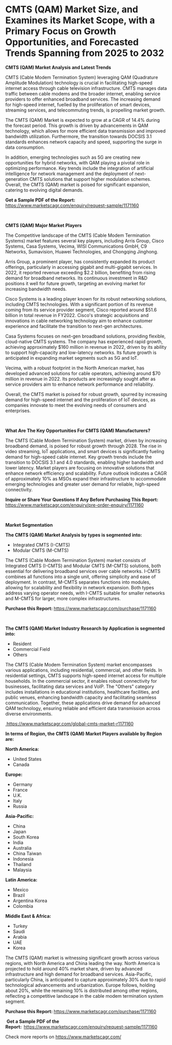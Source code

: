 <p><h1>CMTS (QAM) Market Size, and Examines its Market Scope, with a Primary Focus on Growth Opportunities, and Forecasted Trends Spanning from 2025 to 2032</h1></p><p><strong>CMTS (QAM) Market Analysis and Latest Trends</strong></p>
<p><p>CMTS (Cable Modem Termination System) leveraging QAM (Quadrature Amplitude Modulation) technology is crucial in facilitating high-speed internet access through cable television infrastructure. CMTS manages data traffic between cable modems and the broader internet, enabling service providers to offer enhanced broadband services. The increasing demand for high-speed internet, fuelled by the proliferation of smart devices, streaming services, and telecommuting trends, is propelling market growth.</p><p>The CMTS (QAM) Market is expected to grow at a CAGR of 14.4% during the forecast period. This growth is driven by advancements in QAM technology, which allows for more efficient data transmission and improved bandwidth utilization. Furthermore, the transition towards DOCSIS 3.1 standards enhances network capacity and speed, supporting the surge in data consumption. </p><p>In addition, emerging technologies such as 5G are creating new opportunities for hybrid networks, with QAM playing a pivotal role in optimizing performance. Key trends include the integration of artificial intelligence for network management and the deployment of next-generation CMTS solutions that support higher modulation schemes. Overall, the CMTS (QAM) market is poised for significant expansion, catering to evolving digital demands.</p></p>
<p><strong>Get a Sample PDF of the Report:&nbsp;</strong> <a href="https://www.marketscagr.com/enquiry/request-sample/1171160?utm_campaign=3292&utm_medium=2&utm_source=Github&utm_content=ia&utm_term=08042025&utm_id=cmts-qam">https://www.marketscagr.com/enquiry/request-sample/1171160</a></p>
<p>&nbsp;</p>
<p><strong>CMTS (QAM) Major Market Players</strong></p>
<p><p>The Competitive landscape of the CMTS (Cable Modem Termination Systems) market features several key players, including Arris Group, Cisco Systems, Casa Systems, Vecima, WISI Communications GmbH, C9 Networks, Sumavision, Huawei Technologies, and Chongqing Jinghong. </p><p>Arris Group, a prominent player, has consistently expanded its product offerings, particularly in accessing gigabit and multi-gigabit services. In 2022, it reported revenue exceeding $2.2 billion, benefiting from rising demand for broadband networks. Its continuous investment in R&D positions it well for future growth, targeting an evolving market for increasing bandwidth needs.</p><p>Cisco Systems is a leading player known for its robust networking solutions, including CMTS technologies. With a significant portion of its revenue coming from its service provider segment, Cisco reported around $51.6 billion in total revenue in FY2022. Cisco's strategic acquisitions and innovations in cable networking technology aim to enhance customer experience and facilitate the transition to next-gen architectures.</p><p>Casa Systems focuses on next-gen broadband solutions, providing flexible, cloud-native CMTS systems. The company has experienced rapid growth, achieving approximately $160 million in revenue in 2022, driven by its ability to support high-capacity and low-latency networks. Its future growth is anticipated in expanding market segments such as 5G and IoT.</p><p>Vecima, with a robust footprint in the North American market, has developed advanced solutions for cable operators, achieving around $70 million in revenue in 2022. Its products are increasingly sought after as service providers aim to enhance network performance and reliability.</p><p>Overall, the CMTS market is poised for robust growth, spurred by increasing demand for high-speed internet and the proliferation of IoT devices, as companies innovate to meet the evolving needs of consumers and enterprises.</p></p>
<p>&nbsp;</p>
<p><strong>What Are The Key Opportunities For CMTS (QAM) Manufacturers?</strong></p>
<p><p>The CMTS (Cable Modem Termination System) market, driven by increasing broadband demand, is poised for robust growth through 2028. The rise in video streaming, IoT applications, and smart devices is significantly fueling demand for high-speed cable internet. Key growth trends include the transition to DOCSIS 3.1 and 4.0 standards, enabling higher bandwidth and lower latency. Market players are focusing on innovative solutions that enhance network efficiency and scalability. Future outlook indicates a CAGR of approximately 10% as MSOs expand their infrastructure to accommodate emerging technologies and greater user demand for reliable, high-speed connectivity.</p></p>
<p><strong>Inquire or Share Your Questions If Any Before Purchasing This Report:</strong> <a href="https://www.marketscagr.com/enquiry/pre-order-enquiry/1171160?utm_campaign=3292&utm_medium=2&utm_source=Github&utm_content=ia&utm_term=08042025&utm_id=cmts-qam">https://www.marketscagr.com/enquiry/pre-order-enquiry/1171160</a></p>
<p>&nbsp;</p>
<p><strong>Market Segmentation</strong></p>
<p><strong>The CMTS (QAM) Market Analysis by types is segmented into:</strong></p>
<p><ul><li>Integrated CMTS (I-CMTS)</li><li>Modular CMTS (M-CMTS)</li></ul></p>
<p><p>The CMTS (Cable Modem Termination System) market consists of Integrated CMTS (I-CMTS) and Modular CMTS (M-CMTS) solutions, both essential for delivering broadband services over cable networks. I-CMTS combines all functions into a single unit, offering simplicity and ease of deployment. In contrast, M-CMTS separates functions into modules, allowing for scalability and flexibility in network expansion. Both types address varying operator needs, with I-CMTS suitable for smaller networks and M-CMTS for larger, more complex infrastructures.</p></p>
<p><strong>Purchase this Report:&nbsp;</strong><a href="https://www.marketscagr.com/purchase/1171160?utm_campaign=3292&utm_medium=2&utm_source=Github&utm_content=ia&utm_term=08042025&utm_id=cmts-qam">https://www.marketscagr.com/purchase/1171160</a></p>
<p>&nbsp;</p>
<p><strong>The CMTS (QAM) Market Industry Research by Application is segmented into:</strong></p>
<p><ul><li>Resident</li><li>Commercial Field</li><li>Others</li></ul></p>
<p><p>The CMTS (Cable Modem Termination System) market encompasses various applications, including residential, commercial, and other fields. In residential settings, CMTS supports high-speed internet access for multiple households. In the commercial sector, it enables robust connectivity for businesses, facilitating data services and VoIP. The "Others" category includes installations in educational institutions, healthcare facilities, and public venues, enhancing bandwidth capacity and facilitating seamless communication. Together, these applications drive demand for advanced QAM technology, ensuring reliable and efficient data transmission across diverse environments.</p></p>
<p><a href="https://www.marketscagr.com/global-cmts-market-r1171160?utm_campaign=3292&utm_medium=2&utm_source=Github&utm_content=ia&utm_term=08042025&utm_id=cmts-qam">&nbsp;https://www.marketscagr.com/global-cmts-market-r1171160</a></p>
<p><strong>In terms of Region, the CMTS (QAM) Market Players available by Region are:</strong></p>
<p>
    <p> <strong> North America: </strong>
        <ul>
            <li>United States</li>
            <li>Canada</li>
        </ul>
        </p> 
    <p> <strong> Europe: </strong>
        <ul>
            <li>Germany</li>
            <li>France</li>
            <li>U.K.</li>
            <li>Italy</li>
            <li>Russia</li>
        </ul>
        </p> 
    <p> <strong> Asia-Pacific: </strong>
        <ul>
            <li>China</li>
            <li>Japan</li>
            <li>South Korea</li>
            <li>India</li>
            <li>Australia</li>
            <li>China Taiwan</li>
            <li>Indonesia</li>
            <li>Thailand</li>
            <li>Malaysia</li>
        </ul>
        </p> 
    <p> <strong> Latin America: </strong>
        <ul>
            <li>Mexico</li>
            <li>Brazil</li>
            <li>Argentina Korea</li>
            <li>Colombia</li>
        </ul>
        </p> 
    <p> <strong> Middle East & Africa: </strong>
        <ul>
            <li>Turkey</li>
            <li>Saudi</li>
            <li>Arabia</li>
            <li>UAE</li>
            <li>Korea</li>
        </ul>
    </p>
    </p>
<p><p>The CMTS (QAM) market is witnessing significant growth across various regions, with North America and China leading the way. North America is projected to hold around 40% market share, driven by advanced infrastructure and high demand for broadband services. Asia-Pacific, particularly China, is anticipated to capture approximately 30% due to rapid technological advancements and urbanization. Europe follows, holding about 20%, while the remaining 10% is distributed among other regions, reflecting a competitive landscape in the cable modem termination system segment.</p></p>
<p><strong>Purchase this Report: </strong><a href="https://www.marketscagr.com/purchase/1171160?utm_campaign=3292&utm_medium=2&utm_source=Github&utm_content=ia&utm_term=08042025&utm_id=cmts-qam">https://www.marketscagr.com/purchase/1171160</a></p>
<p>&nbsp;<strong>Get a Sample PDF of the Report:&nbsp;&nbsp;</strong><a href="https://www.marketscagr.com/enquiry/request-sample/1171160?utm_campaign=3292&utm_medium=2&utm_source=Github&utm_content=ia&utm_term=08042025&utm_id=cmts-qam">https://www.marketscagr.com/enquiry/request-sample/1171160</a></p>
<p><strong></strong></p>
<p>Check more reports on <a href="https://www.marketscagr.com/?utm_campaign=3292&utm_medium=2&utm_source=Github&utm_content=ia&utm_term=08042025&utm_id=cmts-qam">https://www.marketscagr.com/</a></p>